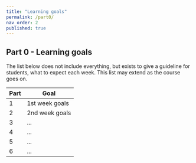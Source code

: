 ```yaml
---
title: "Learning goals"
permalink: /part0/
nav_order: 2
published: true
---
```


## Part 0 - Learning goals

The list below does not include everything, but exists to give a guideline for students, what to expect each week. This list may extend as the course goes on.

| Part   |      Goal  
|----------|-------------|
| 1| 1st week goals |
| 2| 2nd week goals |
| 3| ... |
| 4| ... |
| 5| ... |
| 6| ... |
